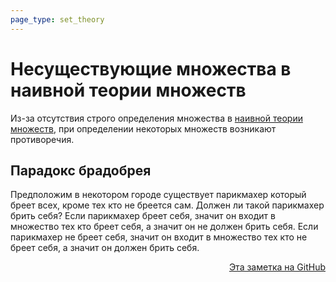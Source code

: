```yaml
---
page_type: set_theory
---
```

# Несуществующие множества в наивной теории множеств

Из-за отсутствия строго определения множества в [наивной теории множеств](20221101230826.md), при определении некоторых множеств возникают противоречия.

## Парадокс брадобрея

Предположим в некотором городе существует парикмахер который бреет всех, кроме тех кто не бреется сам. Должен ли такой парикмахер брить себя? Если парикмахер бреет себя, значит он входит в множество тех кто бреет себя, а значит он не должен брить себя. Если парикмахер не бреет себя, значит он входит в множество тех кто не бреет себя, а значит он должен брить себя.



<p v-pre style="text-align: right">
  <a href="https://github.com/Kverde/algorithms/blob/main/source/20221101231231.md">
  Эта заметка на GitHub
  </a>
</p>
